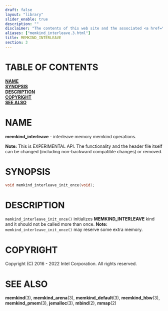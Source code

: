 ```yaml
---
draft: false
layout: "library"
slider_enable: true
description: ""
disclaimer: "The contents of this web site and the associated <a href=\"https://github.com/memkind\">GitHub repositories</a> are BSD-licensed open source."
aliases: ["memkind_interleave.3.html"]
title: MEMKIND_INTERLEAVE
section: 3
---
```


[comment]: <> (SPDX-License-Identifier: BSD-2-Clause)
[comment]: <> (Copyright 2016-2022, Intel Corporation)

[comment]: <> (memkind_interleave.3 -- man page for memkind_interleave)

# TABLE OF CONTENTS #

[**NAME**](#name)\
[**SYNOPSIS**](#synopsis)\
[**DESCRIPTION**](#description)\
[**COPYRIGHT**](#copyright)\
[**SEE ALSO**](#see-also)


# NAME #

**memkind_interleave** - interleave memory memkind operations.

**Note:** This is EXPERIMENTAL API. The functionality and the header file
itself can be changed (including non-backward compatible changes) or removed.

# SYNOPSIS #

```c
void memkind_interleave_init_once(void);
```

# DESCRIPTION #

`memkind_interleave_init_once()` initializes **MEMKIND_INTERLEAVE** kind and
it should not be called more than once. **Note:** `memkind_interleave_init_once()`
may reserve some extra memory.

# COPYRIGHT #

Copyright (C) 2016 - 2022 Intel Corporation. All rights reserved.

# SEE ALSO #

**memkind**(3), **memkind_arena**(3), **memkind_default**(3), **memkind_hbw**(3), **memkind_pmem**(3), **jemalloc**(3), **mbind**(2), **mmap**(2)
